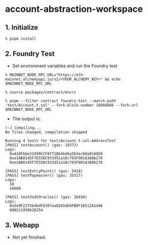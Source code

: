 # account-abstraction-workspace

## 1. Initialize

```shell
% pnpm install
```

## 2. Foundry Test

- Set environment variables and run the Foundry test

```shell
% MAINNET_NODE_RPC_URL="https://eth-mainnet.alchemyapi.io/v2/<YOUR_ALCHEMY_KEY>" && echo $MAINNET_NODE_RPC_URL

% source packages/contract/envrc

% pnpm --filter contract foundry-test --match-path 'test/Account.t.sol' --fork-block-number 16666666 --fork-url $MAINNET_NODE_RPC_URL
```

- The output is:

```shell
[⠢] Compiling...
No files changed, compilation skipped

Running 4 tests for test/Account.t.sol:AddressTest
[PASS] testAccount() (gas: 18372)
Logs:
  0xA18Fbbe22499CCFAf71D64bd6a5D3ec60a91A8E8
  0xe1AB8145F7E55DC933d51a18c793F901A3A0b276
  0xe1AB8145F7E55DC933d51a18c793F901A3A0b276

[PASS] testEntryPoint() (gas: 5418)
[PASS] testPaymaster() (gas: 35517)
Logs:
  18
  16660

[PASS] testUsdtOracles() (gas: 26936)
Logs:
  0xEe9F2375b4bdF6387aa8265dD4FB8F16512A1d46
  600211950628254
```

## 3. Webapp

- Not yet finished.
